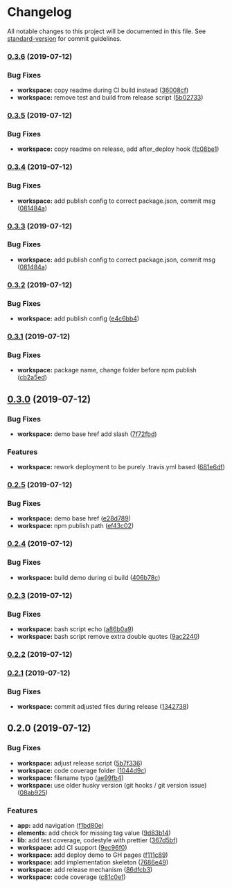 # Changelog

All notable changes to this project will be documented in this file. See [standard-version](https://github.com/conventional-changelog/standard-version) for commit guidelines.

### [0.3.6](https://github.com/angular-extensions/elements/compare/v0.3.5...v0.3.6) (2019-07-12)

### Bug Fixes

- **workspace:** copy readme during CI build instead ([36008cf](https://github.com/angular-extensions/elements/commit/36008cf))
- **workspace:** remove test and build from release script ([5b02733](https://github.com/angular-extensions/elements/commit/5b02733))

### [0.3.5](https://github.com/angular-extensions/elements/compare/v0.3.4...v0.3.5) (2019-07-12)

### Bug Fixes

- **workspace:** copy readme on release, add after_deploy hook ([fc08be1](https://github.com/angular-extensions/elements/commit/fc08be1))

### [0.3.4](https://github.com/angular-extensions/elements/compare/v0.3.2...v0.3.4) (2019-07-12)

### Bug Fixes

- **workspace:** add publish config to correct package.json, commit msg ([081484a](https://github.com/angular-extensions/elements/commit/081484a))

### [0.3.3](https://github.com/angular-extensions/elements/compare/v0.3.2...v0.3.3) (2019-07-12)

### Bug Fixes

- **workspace:** add publish config to correct package.json, commit msg ([081484a](https://github.com/angular-extensions/elements/commit/081484a))

### [0.3.2](https://github.com/angular-extensions/elements/compare/v0.3.1...v0.3.2) (2019-07-12)

### Bug Fixes

- **workspace:** add publish config ([e4c6bb4](https://github.com/angular-extensions/elements/commit/e4c6bb4))

### [0.3.1](https://github.com/angular-extensions/elements/compare/v0.3.0...v0.3.1) (2019-07-12)

### Bug Fixes

- **workspace:** package name, change folder before npm publish ([cb2a5ed](https://github.com/angular-extensions/elements/commit/cb2a5ed))

## [0.3.0](https://github.com/angular-extensions/elements/compare/v0.2.5...v0.3.0) (2019-07-12)

### Bug Fixes

- **workspace:** demo base href add slash ([7f72fbd](https://github.com/angular-extensions/elements/commit/7f72fbd))

### Features

- **workspace:** rework deployment to be purely .travis.yml based ([681e6df](https://github.com/angular-extensions/elements/commit/681e6df))

### [0.2.5](https://github.com/angular-extensions/elements/compare/v0.2.4...v0.2.5) (2019-07-12)

### Bug Fixes

- **workspace:** demo base href ([e28d789](https://github.com/angular-extensions/elements/commit/e28d789))
- **workspace:** npm publish path ([ef43c02](https://github.com/angular-extensions/elements/commit/ef43c02))

### [0.2.4](https://github.com/angular-extensions/elements/compare/v0.2.3...v0.2.4) (2019-07-12)

### Bug Fixes

- **workspace:** build demo during ci build ([406b78c](https://github.com/angular-extensions/elements/commit/406b78c))

### [0.2.3](https://github.com/angular-extensions/elements/compare/v0.2.2...v0.2.3) (2019-07-12)

### Bug Fixes

- **workspace:** bash script echo ([a86b0a9](https://github.com/angular-extensions/elements/commit/a86b0a9))
- **workspace:** bash script remove extra double quotes ([9ac2240](https://github.com/angular-extensions/elements/commit/9ac2240))

### [0.2.2](https://github.com/angular-extensions/elements/compare/v0.2.1...v0.2.2) (2019-07-12)

### [0.2.1](https://github.com/angular-extensions/elements/compare/v0.2.0...v0.2.1) (2019-07-12)

### Bug Fixes

- **workspace:** commit adjusted files during release ([1342738](https://github.com/angular-extensions/elements/commit/1342738))

## 0.2.0 (2019-07-12)

### Bug Fixes

- **workspace:** adjust release script ([5b7f336](https://github.com/angular-extensions/elements/commit/5b7f336))
- **workspace:** code coverage folder ([1044d9c](https://github.com/angular-extensions/elements/commit/1044d9c))
- **workspace:** filename typo ([ae99fb4](https://github.com/angular-extensions/elements/commit/ae99fb4))
- **workspace:** use older husky version (git hooks / git version issue) ([08ab925](https://github.com/angular-extensions/elements/commit/08ab925))

### Features

- **app:** add navigation ([f1bd80e](https://github.com/angular-extensions/elements/commit/f1bd80e))
- **elements:** add check for missing tag value ([9d83b14](https://github.com/angular-extensions/elements/commit/9d83b14))
- **lib:** add test coverage, codestyle with prettier ([367d5bf](https://github.com/angular-extensions/elements/commit/367d5bf))
- **workspace:** add CI support ([9ec96f0](https://github.com/angular-extensions/elements/commit/9ec96f0))
- **workspace:** add deploy demo to GH pages ([f111c89](https://github.com/angular-extensions/elements/commit/f111c89))
- **workspace:** add implementation skeleton ([7686e49](https://github.com/angular-extensions/elements/commit/7686e49))
- **workspace:** add release mechanism ([86dfcb3](https://github.com/angular-extensions/elements/commit/86dfcb3))
- **workspace:** code coverage ([c81c0e1](https://github.com/angular-extensions/elements/commit/c81c0e1))
